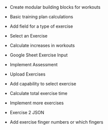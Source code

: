 + Create modular building blocks for workouts

+ Basic training plan calculations
+ Add field for a type of exercise

+ Select an Exercise 
+ Calculate increases in workouts

+ Google Sheet Exercise Input
+ Implement Assessment
+ Upload Exercises
+ Add capability to select exercise
+ Calculate total exercise time
+ Implement more exercises
+ Exercise 2 JSON
+ Add exercise finger numbers or which fingers
